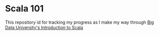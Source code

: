 # Scala 101

This repository id for tracking my progress as I make my way through [Big Data University's Introduction to Scala](https://bigdatauniversity.com/courses/introduction-to-scala/)
